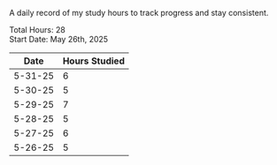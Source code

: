 A daily record of my study hours to track progress and stay consistent.

Total Hours: 28  
Start Date: May 26th, 2025

| **Date** | **Hours Studied** |
| -------- | ----------------- |
| 5-31-25  | 6                 |
| 5-30-25  | 5                 |
| 5-29-25  | 7                 |
| 5-28-25  | 5                 |
| 5-27-25  | 6                 |
| 5-26-25  | 5                 |



